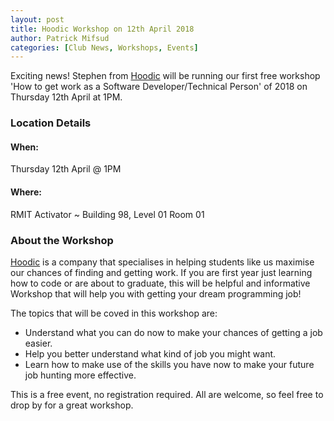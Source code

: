 ```yaml
---
layout: post
title: Hoodic Workshop on 12th April 2018
author: Patrick Mifsud
categories: [Club News, Workshops, Events]
---
```


Exciting news! Stephen from [Hoodic](https://hoodic.com) will be running our first free workshop 'How to get work as a Software Developer/Technical Person' of 2018 on Thursday 12th April at 1PM.

<!-- more -->

### Location Details
#### When:
Thursday 12th April @ 1PM

#### Where: 
RMIT Activator ~ Building 98, Level 01 Room 01

### About the Workshop
[Hoodic](https://hoodic.com) is a company that specialises in helping students like us maximise our chances of finding and getting work. If you are first year just learning how to code or are about to graduate, this will be helpful and informative Workshop that will help you with getting your dream programming job!

The topics that will be coved in this workshop are: 

- Understand what you can do now to make your chances of getting a job easier.
- Help you better understand what kind of job you might want.
- Learn how to make use of the skills you have now to make your future job hunting more effective.

This is a free event, no registration required. All are welcome, so feel free to drop by for a great workshop.
